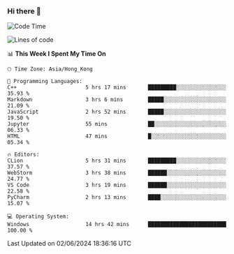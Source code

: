 ### Hi there 👋

<!--
**RoiexLee/RoiexLee** is a ✨ _special_ ✨ repository because its `README.md` (this file) appears on your GitHub profile.

Here are some ideas to get you started:

- 🔭 I’m currently working on ...
- 🌱 I’m currently learning ...
- 👯 I’m looking to collaborate on ...
- 🤔 I’m looking for help with ...
- 💬 Ask me about ...
- 📫 How to reach me: ...
- 😄 Pronouns: ...
- ⚡ Fun fact: ...
-->

<!--START_SECTION:waka-->
![Code Time](http://img.shields.io/badge/Code%20Time-560%20hrs%2049%20mins-blue)

![Lines of code](https://img.shields.io/badge/From%20Hello%20World%20I%27ve%20Written-38.4%20thousand%20lines%20of%20code-blue)

📊 **This Week I Spent My Time On** 

```text
🕑︎ Time Zone: Asia/Hong_Kong

💬 Programming Languages: 
C++                      5 hrs 17 mins       █████████░░░░░░░░░░░░░░░░   35.93 % 
Markdown                 3 hrs 6 mins        █████░░░░░░░░░░░░░░░░░░░░   21.09 % 
JavaScript               2 hrs 52 mins       █████░░░░░░░░░░░░░░░░░░░░   19.50 % 
Jupyter                  55 mins             ██░░░░░░░░░░░░░░░░░░░░░░░   06.33 % 
HTML                     47 mins             █░░░░░░░░░░░░░░░░░░░░░░░░   05.34 % 

🔥 Editors: 
CLion                    5 hrs 31 mins       █████████░░░░░░░░░░░░░░░░   37.57 % 
WebStorm                 3 hrs 38 mins       ██████░░░░░░░░░░░░░░░░░░░   24.77 % 
VS Code                  3 hrs 19 mins       ██████░░░░░░░░░░░░░░░░░░░   22.58 % 
PyCharm                  2 hrs 13 mins       ████░░░░░░░░░░░░░░░░░░░░░   15.07 % 

💻 Operating System: 
Windows                  14 hrs 42 mins      █████████████████████████   100.00 % 
```


 Last Updated on 02/06/2024 18:36:16 UTC
<!--END_SECTION:waka-->

